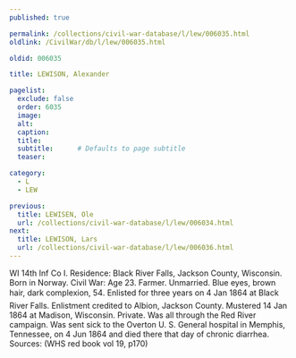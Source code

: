 ```yaml
---
published: true

permalink: /collections/civil-war-database/l/lew/006035.html
oldlink: /CivilWar/db/l/lew/006035.html

oldid: 006035

title: LEWISON, Alexander

pagelist:
  exclude: false
  order: 6035
  image: 
  alt:
  caption:
  title:
  subtitle:      # Defaults to page subtitle
  teaser:

category: 
  - L 
  - LEW

previous:
  title: LEWISEN, Ole
  url: /collections/civil-war-database/l/lew/006034.html  
next:
  title: LEWISON, Lars
  url: /collections/civil-war-database/l/lew/006036.html   
---
```

WI 14th Inf Co I. Residence: Black River Falls, Jackson County, Wisconsin. Born in Norway. Civil War: Age 23. Farmer. Unmarried. Blue eyes, brown hair, dark complexion, 5&#146;4&#148;. Enlisted for three years on 4 Jan 1864 at Black River Falls. Enlistment credited to Albion, Jackson County. Mustered 14 Jan 1864 at Madison, Wisconsin. Private. Was all through the Red River campaign. Was sent sick to the Overton U. S. General hospital in Memphis, Tennessee, on 4 Jun 1864 and died there that day of chronic diarrhea. Sources: (WHS red book vol 19, p170)